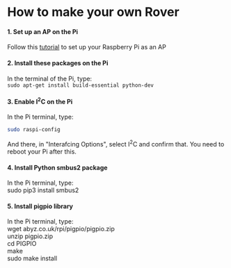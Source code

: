 # How to make your own Rover

#### 1. Set up an AP on the Pi
Follow this [tutorial](https://www.raspberrypi.org/documentation/configuration/wireless/access-point.md) to set up your Raspberry Pi as an AP

#### 2. Install these packages on the Pi
In the terminal of the Pi, type:   
```sudo apt-get install build-essential python-dev```

#### 3. Enable I<sup>2</sup>C on the Pi
In the Pi terminal, type:
```bash   
sudo raspi-config
```   
And there, in "Interafcing Options", select I<sup>2</sup>C and confirm that.
You need to reboot your Pi after this.

#### 4. Install Python smbus2 package
In the Pi terminal, type:   
sudo pip3 install smbus2

#### 5. Install pigpio library
In the Pi terminal, type:   
wget abyz.co.uk/rpi/pigpio/pigpio.zip   
unzip pigpio.zip   
cd PIGPIO    
make    
sudo make install